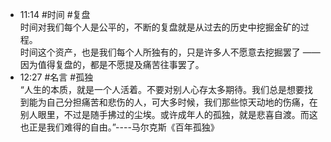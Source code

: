 - 11:14 #时间 #复盘 <br>时间对我们每个人是公平的，不断的复盘就是从过去的历史中挖掘金矿的过程。<br>时间这个资产，也是我们每个人所独有的，只是许多人不愿意去挖掘罢了 —— 因为值得复盘的，都是不愿提及痛苦往事罢了。
- 12:27 #名言 #孤独<br>“人生的本质，就是一个人活着。不要对别人心存太多期待。我们总是想要找到能为自己分担痛苦和悲伤的人，可大多时候，我们那些惊天动地的伤痛，在别人眼里，不过是随手拂过的尘埃。或许成年人的孤独，就是悲喜自渡。而这也正是我们难得的自由。”----马尔克斯《百年孤独》
